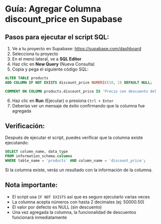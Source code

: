 # Guía: Agregar Columna discount_price en Supabase

## Pasos para ejecutar el script SQL:

1. Ve a tu proyecto en Supabase: https://supabase.com/dashboard
2. Selecciona tu proyecto
3. En el menú lateral, ve a **SQL Editor**
4. Haz clic en **New Query** (Nueva Consulta)
5. Copia y pega el siguiente código SQL:

```sql
ALTER TABLE products
ADD COLUMN IF NOT EXISTS discount_price NUMERIC(10, 2) DEFAULT NULL;

COMMENT ON COLUMN products.discount_price IS 'Precio con descuento del producto en COP. Si es NULL, el producto no tiene descuento.';
```

6. Haz clic en **Run** (Ejecutar) o presiona `Ctrl + Enter`
7. Deberías ver un mensaje de éxito confirmando que la columna fue agregada

## Verificación:

Después de ejecutar el script, puedes verificar que la columna existe ejecutando:

```sql
SELECT column_name, data_type 
FROM information_schema.columns 
WHERE table_name = 'products' AND column_name = 'discount_price';
```

Si la columna existe, verás un resultado con la información de la columna.

## Nota importante:

- El script usa `IF NOT EXISTS` así que es seguro ejecutarlo varias veces
- La columna acepta números con hasta 2 decimales (ej: 50000.50)
- El valor por defecto es NULL (sin descuento)
- Una vez agregada la columna, la funcionalidad de descuentos funcionará inmediatamente

